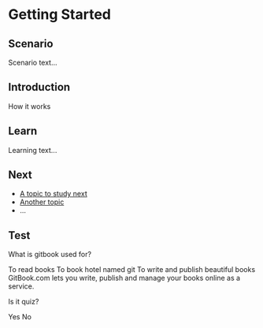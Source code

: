 # Getting Started
## Scenario

Scenario text...


## Introduction

How it works



## Learn

Learning text...


## Next

 * [A topic to study next](en/topics/_topic/_unit/index.md)
 * [Another topic](en/topics/_topic/_unit/index.md)
 * ...


## Test

<quiz name="Gitbook Quiz">
    <question multiple>
        <p>What is gitbook used for?</p>
        <answer correct>To read books</answer>
        <answer>To book hotel named git</answer>
        <answer correct>To write and publish beautiful books</answer>
        <explanation>GitBook.com lets you write, publish and manage your books online as a service.</explanation>
    </question>
    <question>
        <p>Is it quiz?</p>
        <answer correct>Yes</answer>
        <answer>No</answer>
    </question>
</quiz>


